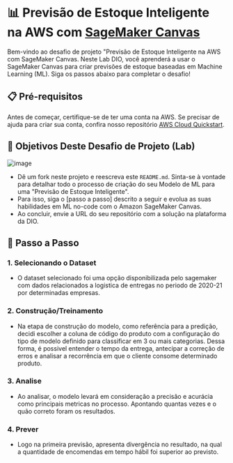 # 📊 Previsão de Estoque Inteligente na AWS com [SageMaker Canvas](https://aws.amazon.com/pt/sagemaker/canvas/)

Bem-vindo ao desafio de projeto "Previsão de Estoque Inteligente na AWS com SageMaker Canvas. Neste Lab DIO, você aprenderá a usar o SageMaker Canvas para criar previsões de estoque baseadas em Machine Learning (ML). Siga os passos abaixo para completar o desafio!

## 📋 Pré-requisitos

Antes de começar, certifique-se de ter uma conta na AWS. Se precisar de ajuda para criar sua conta, confira nosso repositório [AWS Cloud Quickstart](https://github.com/digitalinnovationone/aws-cloud-quickstart).


## 🎯 Objetivos Deste Desafio de Projeto (Lab)

![image](https://github.com/digitalinnovationone/lab-aws-sagemaker-canvas-estoque/assets/730492/72f5c21f-5562-491e-aa42-2885a3184650)

- Dê um fork neste projeto e reescreva este `README.md`. Sinta-se à vontade para detalhar todo o processo de criação do seu Modelo de ML para uma "Previsão de Estoque Inteligente".
- Para isso, siga o [passo a passo] descrito a seguir e evolua as suas habilidades em ML no-code com o Amazon SageMaker Canvas.
- Ao concluir, envie a URL do seu repositório com a solução na plataforma da DIO.


## 🚀 Passo a Passo

### 1. Selecionando o Dataset

-   O dataset selecionado foi uma opção disponibilizada pelo sagemaker com dados relacionados a logistica de entregas no periodo de 2020-21 por determinadas empresas.

### 2. Construção/Treinamento

-   Na etapa de construção do modelo, como referência para a predição, decidi escolher a coluna de código do produto com a configuração do tipo de modelo definido para classificar em 3 ou mais categorias. Dessa forma, é possivel entender o tempo da entrega, antecipar a correção de erros e analisar a recorrência em que o cliente consome determinado produto.

### 3. Analise

-   Ao analisar, o modelo levará em consideração a precisão e acurácia como principais metricas no processo. Apontando quantas vezes e o quão correto foram os resultados.

### 4. Prever

-   Logo na primeira previsão, apresenta divergência no resultado, na qual a quantidade de encomendas em tempo hábil foi superior ao previsto.
